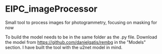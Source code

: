# EIPC_imageProcessor
Small tool to process images for photogrammetry, focusing on masking for now

To build the model needs to be in the same folder as the .py file. Download the model from https://github.com/danielgatis/rembg in the "Models" section.
I have built the tool with the u2net model in mind.
